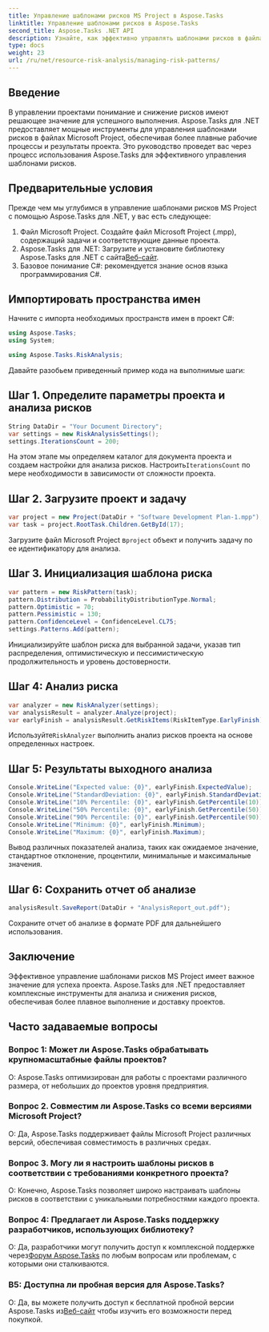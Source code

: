 ```yaml
---
title: Управление шаблонами рисков MS Project в Aspose.Tasks
linktitle: Управление шаблонами рисков в Aspose.Tasks
second_title: Aspose.Tasks .NET API
description: Узнайте, как эффективно управлять шаблонами рисков в файлах Microsoft Project с помощью Aspose.Tasks для .NET. Улучшайте результаты проекта с помощью мощных инструментов анализа рисков.
type: docs
weight: 23
url: /ru/net/resource-risk-analysis/managing-risk-patterns/
---
```

## Введение
В управлении проектами понимание и снижение рисков имеют решающее значение для успешного выполнения. Aspose.Tasks для .NET предоставляет мощные инструменты для управления шаблонами рисков в файлах Microsoft Project, обеспечивая более плавные рабочие процессы и результаты проекта. Это руководство проведет вас через процесс использования Aspose.Tasks для эффективного управления шаблонами рисков.

## Предварительные условия

Прежде чем мы углубимся в управление шаблонами рисков MS Project с помощью Aspose.Tasks для .NET, у вас есть следующее:

1. Файл Microsoft Project. Создайте файл Microsoft Project (.mpp), содержащий задачи и соответствующие данные проекта.
2. Aspose.Tasks для .NET: Загрузите и установите библиотеку Aspose.Tasks для .NET с сайта[Веб-сайт](https://releases.aspose.com/tasks/net/).
3. Базовое понимание C#: рекомендуется знание основ языка программирования C#.

## Импортировать пространства имен

Начните с импорта необходимых пространств имен в проект C#:

```csharp
using Aspose.Tasks;
using System;

using Aspose.Tasks.RiskAnalysis;
```

Давайте разобьем приведенный пример кода на выполнимые шаги:

## Шаг 1. Определите параметры проекта и анализа рисков

```csharp
String DataDir = "Your Document Directory";
var settings = new RiskAnalysisSettings();
settings.IterationsCount = 200;
```

 На этом этапе мы определяем каталог для документа проекта и создаем настройки для анализа рисков. Настроить`IterationsCount` по мере необходимости в зависимости от сложности проекта.

## Шаг 2. Загрузите проект и задачу

```csharp
var project = new Project(DataDir + "Software Development Plan-1.mpp");
var task = project.RootTask.Children.GetById(17);
```

 Загрузите файл Microsoft Project в`project` объект и получить задачу по ее идентификатору для анализа.

## Шаг 3. Инициализация шаблона риска

```csharp
var pattern = new RiskPattern(task);
pattern.Distribution = ProbabilityDistributionType.Normal;
pattern.Optimistic = 70;
pattern.Pessimistic = 130;
pattern.ConfidenceLevel = ConfidenceLevel.CL75;
settings.Patterns.Add(pattern);
```

Инициализируйте шаблон риска для выбранной задачи, указав тип распределения, оптимистическую и пессимистическую продолжительность и уровень достоверности.

## Шаг 4: Анализ риска

```csharp
var analyzer = new RiskAnalyzer(settings);
var analysisResult = analyzer.Analyze(project);
var earlyFinish = analysisResult.GetRiskItems(RiskItemType.EarlyFinish).Get(project.RootTask);
```

 Используйте`RiskAnalyzer` выполнить анализ рисков проекта на основе определенных настроек.

## Шаг 5: Результаты выходного анализа

```csharp
Console.WriteLine("Expected value: {0}", earlyFinish.ExpectedValue);
Console.WriteLine("StandardDeviation: {0}", earlyFinish.StandardDeviation);
Console.WriteLine("10% Percentile: {0}", earlyFinish.GetPercentile(10));
Console.WriteLine("50% Percentile: {0}", earlyFinish.GetPercentile(50));
Console.WriteLine("90% Percentile: {0}", earlyFinish.GetPercentile(90));
Console.WriteLine("Minimum: {0}", earlyFinish.Minimum);
Console.WriteLine("Maximum: {0}", earlyFinish.Maximum);
```

Вывод различных показателей анализа, таких как ожидаемое значение, стандартное отклонение, процентили, минимальные и максимальные значения.

## Шаг 6: Сохранить отчет об анализе

```csharp
analysisResult.SaveReport(DataDir + "AnalysisReport_out.pdf");
```

Сохраните отчет об анализе в формате PDF для дальнейшего использования.

## Заключение

Эффективное управление шаблонами рисков MS Project имеет важное значение для успеха проекта. Aspose.Tasks для .NET предоставляет комплексные инструменты для анализа и снижения рисков, обеспечивая более плавное выполнение и доставку проектов.

## Часто задаваемые вопросы

### Вопрос 1: Может ли Aspose.Tasks обрабатывать крупномасштабные файлы проектов?

О: Aspose.Tasks оптимизирован для работы с проектами различного размера, от небольших до проектов уровня предприятия.

### Вопрос 2. Совместим ли Aspose.Tasks со всеми версиями Microsoft Project?

О: Да, Aspose.Tasks поддерживает файлы Microsoft Project различных версий, обеспечивая совместимость в различных средах.

### Вопрос 3. Могу ли я настроить шаблоны рисков в соответствии с требованиями конкретного проекта?

О: Конечно, Aspose.Tasks позволяет широко настраивать шаблоны рисков в соответствии с уникальными потребностями каждого проекта.

### Вопрос 4: Предлагает ли Aspose.Tasks поддержку разработчиков, использующих библиотеку?

 О: Да, разработчики могут получить доступ к комплексной поддержке через[Форум Aspose.Tasks](https://forum.aspose.com/c/tasks/15) по любым вопросам или проблемам, с которыми они сталкиваются.

### В5: Доступна ли пробная версия для Aspose.Tasks?

 О: Да, вы можете получить доступ к бесплатной пробной версии Aspose.Tasks из[Веб-сайт](https://releases.aspose.com/) чтобы изучить его возможности перед покупкой.